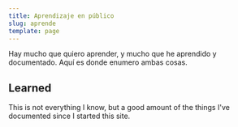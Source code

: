```yaml
---
title: Aprendizaje en público
slug: aprende
template: page
---
```


Hay mucho que quiero aprender, y mucho que he aprendido y documentado. Aquí es donde enumero ambas cosas.

<!-- ## To Learn

My current focus is **Computer Science** fundamentals and all things **JavaScript**. (They stay here until I write about it.)

### JavaScript

#### Concepts

-  [x] Bitwise Operators
-  [x] Map, Set, WeakMap, and WeakSet
-  [ ] Closures
-  [x] Promises, Async/Await, Microtasks,and the Event Loop
-  [ ] Generators

#### Document Object Model (DOM) and Web APIs

-  [ ] Scrolling
-  [ ] Drag and Drop
-  [ ] WebSockets
-  [x] File Handling

### Networking

-  [ ] Sockets

### Databases/APIs

-  [ ] NoSQL (MongoDB, Firebase)
-  [x] Swagger - UI, Codegen, Docs
-  [x] JWT token generation and client side handling

### DevOps and CI/CD

-  [ ] Docker
-  [ ] Creating a Pipeline

### Tools/Frameworks/Concepts

-  [x] Webpack
-  [x] Vuex

### Computer Science

#### Algorithms

-  [x] **Complexity** (Big O notation)
   -  [x] Size complexity
   -  [x] Time complexity
-  [ ] **Sorting**
   -  [ ] Bubble
   -  [ ] Insertion
   -  [ ] Selection
   -  [ ] Merge
   -  [ ] Heap
   -  [ ] Quick
-  [ ] **Searching**
   -  [ ] Binary search
-  [ ] Pattern matching
-  [ ] Recursion

#### Data Structures

-  [ ] Lists
   -  [ ] Arrays
   -  [ ] Linked lists
      -  [ ] Singly linked lists
      -  [ ] Doubly linked lists
-  [ ] Stack
-  [ ] Queue
-  [ ] Hash tables
-  [ ] Trees
   -  [ ] Binary tree
   -  [ ] Segment tree
-  [ ] Heap
-  [ ] Graph -->

## Learned

This is not everything I know, but a good amount of the things I've documented since I started this site.

<!-- ### JavaScript

-  [x] Syntax and Code Structure -->

<!-- #### Concepts

-  [x] [Syntax and Code Structure](/understanding-syntax-and-code-structure-in-javascript)
-  [x] [Comments](/how-to-write-comments-in-javascript)
-  [x] [Datatypes](/javascript-day-one)
-  [x] [Strings](/how-to-work-with-strings-in-javascript)
-  [x] [Strings (cont.)](/how-to-index-split-and-manipulate-strings-in-javascript)
-  [x] [Variables, Scope and Hoisting](/understanding-variables-scope-hoisting-in-javascript)
-  [x] [Math](/how-to-do-math-in-javascript-with-operators)
-  [x] [Arrays](/understanding-arrays-in-javascript)
-  [x] [Array Methods - Mutator](/how-to-use-array-methods-in-javascript-mutator-methods)
-  [x] [Array Methods - Accessor](/how-to-use-array-methods-in-javascript-accessor-methods)
-  [x] [Array Methods - Iteration](/how-to-use-array-methods-in-javascript-iteration-methods)
-  [x] [Objects](/understanding-objects-in-javascript)
-  [x] [Object Methods](/how-to-use-object-methods-in-javascript)
-  [x] [Date and Time](/understanding-date-and-time-in-javascript)
-  [x] [Conditional Statements and Logic](/how-to-write-conditional-statements-in-javascript)
-  [x] [Switch](/how-to-use-the-switch-statement-in-javascript)
-  [x] [While and Do While Loops](/while-do-while-loops-javascript)
-  [x] [For Loops](/how-to-construct-for-loops-in-javascript)
-  [x] [Functions](/how-to-define-functions-in-javascript)
-  [x] [Prototypes and Inheritance](/understanding-prototypes-and-inheritance-in-javascript)
-  [x] [Classes](/understanding-classes-in-javascript)
-  [x] [ES6](/es6-syntax-and-feature-overview/)
-  [x] [Buffers](/bits-bytes-bases-and-a-hex-dump-javascript/)
-  [x] [MVC - Model View Controller](/javascript-mvc-todo-app)
-  [x] [Bind, Call, Apply and `this`](/this-bind-call-apply-javascript/)

#### Document Object Model (DOM)

-  [x] [The DOM](/introduction-to-the-dom)
-  [x] [DOM Tree and Nodes](/understanding-the-dom-tree-and-nodes)
-  [x] [Accessing the DOM](/how-to-access-elements-in-the-dom)
-  [x] [Traversing the DOM](/how-to-traverse-the-dom)
-  [x] [Changing the DOM](/how-to-make-changes-to-the-dom)
-  [x] [Events](/understanding-events-in-javascript)
-  [x] [Local and Session Storage](/how-to-use-local-storage-with-javascript/)
-  [x] [Cookies, Local Storage, and Authentication](/full-stack-cookies-localstorage-react-express/)

#### Frameworks/Libraries

-  [x] [Vue.js](/getting-started-with-vue)
-  [x] [React](/getting-started-with-react/)
   -  [x] [Hooks API](/crud-app-in-react-with-hooks/)
   -  [x] [Context API](https://www.taniarascia.com/using-context-api-in-react/)
   -  [x] [Content Editable](/content-editable-elements-in-javascript-react/)
-  [x] [jQuery](/how-to-use-jquery-a-javascript-library/)

#### Databases/APIs

-  [x] Graphql
-  [x] [Production Node.js, Express REST API with PostgreSQL + Deploying to Heroku](/node-express-postgresql-heroku)

### PHP

-  [x] [Authentication, Routing, Sessions (via Laconia MVC)](https://laconia.dev)
-  [x] [CRUD: Creating and Reading](/create-a-simple-database-app-connecting-to-mysql-with-php/)
-  [x] [CRUD: Updating and Deleting](/create-a-simple-crud-database-app-php-update-delete/)
-  [x] [File Uploads](/how-to-upload-files-to-a-server-with-plain-javascript-and-php/)
-  [x] [WordPress Basics](/developing-a-wordpress-theme-from-scratch/)
-  [x] [WordPress Intermediate](/wordpress-from-scratch-part-two/)
-  [x] [WordPress Custom Fields](/wordpress-part-three-custom-fields-and-metaboxes/)

### CSS

-  [x] [CSS](/overview-of-css-concepts/)
   -  [x] [CSS Syntax](/overview-of-css-concepts/#css-syntax)
   -  [x] [CSS Selectors](/overview-of-css-concepts/#css-selectors)
   -  [x] [CSS Specificity](/overview-of-css-concepts/#css-specificity)
   -  [x] [CSS Properties](/overview-of-css-concepts/#css-properties)
   -  [x] [CSS Spacing Out](/overview-of-css-concepts/#spacing-out-padding-and-margins)
   -  [x] [CSS Box Model](/overview-of-css-concepts/#box-model)
   -  [x] [CSS Shorthand Properties](/overview-of-css-concepts/#shorthand-properties)
   -  [x] [CSS Layouts: Display](/overview-of-css-concepts/#layouts-display)
   -  [x] [CSS Layouts: Positioning](/overview-of-css-concepts/#layouts-positioning)
   -  [x] [CSS Layouts: Flex](/overview-of-css-concepts/#layouts-flex)
-  [x] [CSS Responsive (Media Queries, Breakpoints)](/you-dont-need-a-framework/)
-  [x] [CSS Shapes](https://tympanus.net/codrops/2018/11/29/an-introduction-to-css-shapes/)
-  [x] [Sass/SCSS](/learn-sass-now/)
-  [x] [Bootstrap](/what-is-bootstrap-and-how-do-i-use-it/)

### Tools/Frameworks/Concepts

-  [x] **Git**
   -  [x] [Push, Pull, Commit](/getting-started-with-git/)
   -  [x] **Merge, Rebase, Branch, Stash, Pull Request**
-  [x] [Mac Development](/setting-up-a-brand-new-mac-for-development/)
-  [x] [Command Line](/how-to-use-the-command-line-for-apple-macos-and-linux/)
-  [x] [Grunt](/getting-started-with-grunt-and-sass/)
-  [x] [Gulp](/getting-started-with-gulp/)
-  [x] [Node.js Ecosystem](/how-to-install-and-use-node-js-and-npm-mac-and-windows/)
-  [x] [Express](https://code.tutsplus.com/tutorials/code-your-first-api-with-nodejs-and-express-set-up-the-server--cms-31698)
-  [x] [LAMP Environment](/local-environment/)
-  [x] [Apache/Virtual Hosts](/setting-up-virtual-hosts/)
-  [x] [JSON](/how-to-use-json-data-with-php-or-javascript/)
-  [x] [REST API](/how-to-connect-to-an-api-with-javascript/)
-  [x] [SSL/TLS](<(/https-ssl-tls-certificate-how-to/)>)
-  [x] [Static Site Generators](/make-a-static-website-with-jekyll/)
-  [x] [Bash](/how-to-create-and-use-bash-scripts/)
-  [x] [Object-Oriented Paradigm](/object-oriented-pattern-javascript-php-classes/)

### Databases

-  [x] [SQL](/overview-of-sql-commands-and-pdo-operations/)

### Testing

-  [x] [JavaScript Unit Tests with Jest or Mocha](/unit-testing-in-javascript/)

### DevOps and CI/CD

-  [x] [AWS S3, EC2, RDS, Route 53](/getting-started-with-aws-setting-up-a-virtual-server/)
-  [x] [Vagrant/VirtualBox](/what-are-vagrant-and-virtualbox-and-how-do-i-use-them/) -->
